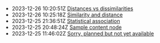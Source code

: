 * 2023-12-26 10:20:51Z [Distances vs dissimilarities](../4)
* 2023-12-26 10:25:18Z [Similarity and distance](../3)
* 2023-12-25 21:36:51Z [Statistical association](../2)
* 2023-12-25 20:48:24Z [Sample content node](../1)
* 2023-12-25 11:46:02Z [Sorry, planned but not yet available](../0)
